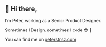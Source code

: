 ## 👋 Hi there,
I’m Peter, working as a Senior Product Designer.

Sometimes I Design, sometimes I code 😎 💪

You can find me on [peterstnsz.com](www.peterstnsz.com)

